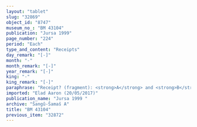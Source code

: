 ```yaml
---
layout: "tablet"
slug: "32869"
object_id: "8747"
museum_no_: "BM 43104"
publication: "Jursa 1999"
page_number: "224"
period: "Each"
type_and_content: "Receipts"
day_remark: "[-]"
month: "-"
month_remark: "[-]"
year_remark: "[-]"
king: "-"
king_remark: "[-]"
paraphrase: "Receipt? (fragment): <strong>A</strong> and <strong>B</strong> are mentioned in connection with the receiving<sup>?</sup> of a debt (<em>ina ra</em><em>&scaron;</em><em>utu</em>).<br /> &nbsp;<br /> <strong>A</strong> = Bēl-rēmanni; <strong>B</strong>&nbsp;= Bēl-uballiṭ"
imported: "Elad Aaron (20/05/2017)"
publication_name: "Jursa 1999 "
archive: "Šangû-Šamaš A"
title: "BM 43104"
previous_item: "32872"
---
```

